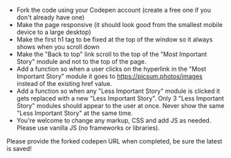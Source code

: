 - Fork the code using your Codepen account (create a free one if you don't already have one)
- Make the page responsive (it should look good from the smallest mobile device to a large desktop)
- Make the first h1 tag to be fixed at the top of the window so it always shows when you scroll down
- Make the "Back to top" link scroll to the top of the "Most Important Story" module and not to the top of the page.
- Add a function so when a user clicks on the hyperlink in the "Most Important Story" module it goes to https://picsum.photos/images instead of the existing href value.
- Add a function so when any "Less Important Story" module is clicked it gets replaced with a new "Less Important Story". Only 3 "Less Important Story" modules should appear to the user at once. Never show the same "Less Important Story" at the same time.
- You're welcome to change any markup, CSS and add JS as needed. Please use vanilla JS (no frameworks or libraries).

Please provide the forked codepen URL when completed, be sure the latest is saved!